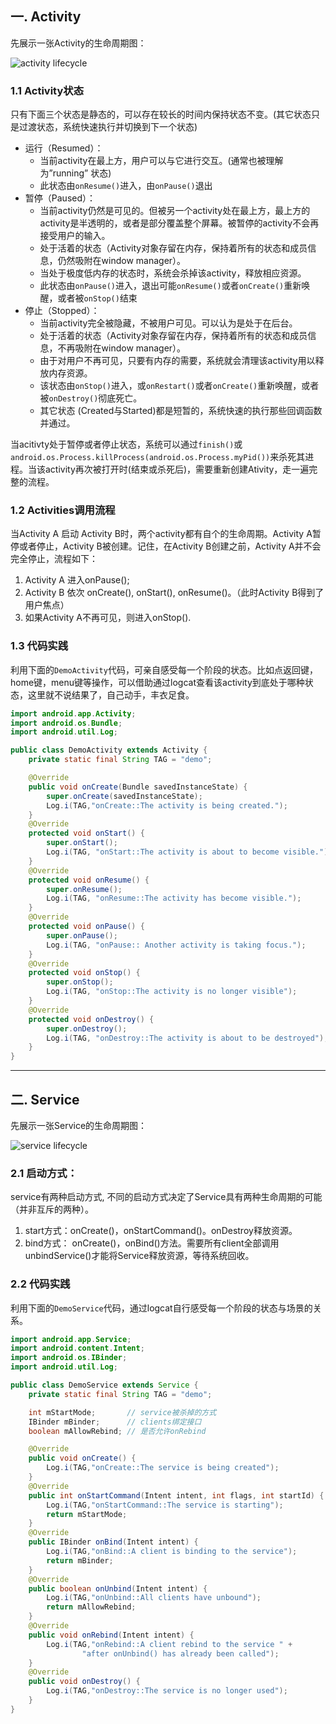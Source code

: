 ## 一. Activity

先展示一张Activity的生命周期图：

![activity lifecycle](http://gityuan.com/images/lifecycle/activity.png)

### 1.1 Activity状态

只有下面三个状态是静态的，可以存在较长的时间内保持状态不变。(其它状态只是过渡状态，系统快速执行并切换到下一个状态)　　　

- 运行（Resumed）：
  - 当前activity在最上方，用户可以与它进行交互。(通常也被理解为”running” 状态)
  - 此状态由`onResume()`进入，由`onPause()`退出
- 暂停（Paused）：
  - 当前activity仍然是可见的。但被另一个activity处在最上方，最上方的activity是半透明的，或者是部分覆盖整个屏幕。被暂停的activity不会再接受用户的输入。
  - 处于活着的状态（Activity对象存留在内存，保持着所有的状态和成员信息，仍然吸附在window manager）。
  - 当处于极度低内存的状态时，系统会杀掉该activity，释放相应资源。
  - 此状态由`onPause()`进入，退出可能`onResume()`或者`onCreate()`重新唤醒，或者被`onStop()`结束
- 停止（Stopped）：
  - 当前activity完全被隐藏，不被用户可见。可以认为是处于在后台。
  - 处于活着的状态（Activity对象存留在内存，保持着所有的状态和成员信息，不再吸附在window manager）。
  - 由于对用户不再可见，只要有内存的需要，系统就会清理该activity用以释放内存资源。
  - 该状态由`onStop()`进入，或`onRestart()`或者`onCreate()`重新唤醒，或者被`onDestroy()`彻底死亡。
  - 其它状态 (Created与Started)都是短暂的，系统快速的执行那些回调函数并通过。

当acitivty处于暂停或者停止状态，系统可以通过`finish()`或 `android.os.Process.killProcess(android.os.Process.myPid())`来杀死其进程。当该activity再次被打开时(结束或杀死后)，需要重新创建Ativity，走一遍完整的流程。

### 1.2 Activities调用流程

当Activity A 启动 Activity B时，两个activity都有自个的生命周期。Activity A暂停或者停止，Activity B被创建。记住，在Activity B创建之前，Activity A并不会完全停止，流程如下：

1. Activity A 进入onPause();
2. Activity B 依次 onCreate(), onStart(), onResume()。（此时Activity B得到了用户焦点）
3. 如果Activity A不再可见，则进入onStop().

### 1.3 代码实践

利用下面的`DemoActivity`代码，可亲自感受每一个阶段的状态。比如点返回键，home键，menu键等操作，可以借助通过logcat查看该activity到底处于哪种状态，这里就不说结果了，自己动手，丰衣足食。

```java
import android.app.Activity;
import android.os.Bundle;
import android.util.Log;

public class DemoActivity extends Activity {
    private static final String TAG = "demo";

    @Override
    public void onCreate(Bundle savedInstanceState) {
        super.onCreate(savedInstanceState);
        Log.i(TAG,"onCreate::The activity is being created.");
    }
    @Override
    protected void onStart() {
        super.onStart();
        Log.i(TAG, "onStart::The activity is about to become visible.");
    }
    @Override
    protected void onResume() {
        super.onResume();
        Log.i(TAG, "onResume::The activity has become visible.");
    }
    @Override
    protected void onPause() {
        super.onPause();
        Log.i(TAG, "onPause:: Another activity is taking focus.");
    }
    @Override
    protected void onStop() {
        super.onStop();
        Log.i(TAG, "onStop::The activity is no longer visible");
    }
    @Override
    protected void onDestroy() {
        super.onDestroy();
        Log.i(TAG, "onDestroy::The activity is about to be destroyed");
    }
}
```

------

## 二. Service

先展示一张Service的生命周期图：

![service lifecycle](http://gityuan.com/images/lifecycle/service.png)

### 2.1 启动方式：

service有两种启动方式, 不同的启动方式决定了Service具有两种生命周期的可能（并非互斥的两种）。

1. start方式：onCreate()，onStartCommand()。onDestroy释放资源。
2. bind方式： onCreate()，onBind()方法。需要所有client全部调用unbindService()才能将Service释放资源，等待系统回收。

### 2.2 代码实践

利用下面的`DemoService`代码，通过logcat自行感受每一个阶段的状态与场景的关系。

```java
import android.app.Service;
import android.content.Intent;
import android.os.IBinder;
import android.util.Log;

public class DemoService extends Service {
    private static final String TAG = "demo";

    int mStartMode;       // service被杀掉的方式
    IBinder mBinder;      // clients绑定接口
    boolean mAllowRebind; // 是否允许onRebind

    @Override
    public void onCreate() {
        Log.i(TAG,"onCreate::The service is being created");
    }
    @Override
    public int onStartCommand(Intent intent, int flags, int startId) {
        Log.i(TAG,"onStartCommand::The service is starting");
        return mStartMode;
    }
    @Override
    public IBinder onBind(Intent intent) {
        Log.i(TAG,"onBind::A client is binding to the service");
        return mBinder;
    }
    @Override
    public boolean onUnbind(Intent intent) {
        Log.i(TAG,"onUnbind::All clients have unbound");
        return mAllowRebind;
    }
    @Override
    public void onRebind(Intent intent) {
        Log.i(TAG,"onRebind::A client rebind to the service " +
                "after onUnbind() has already been called");
    }
    @Override
    public void onDestroy() {
        Log.i(TAG,"onDestroy::The service is no longer used");
    }
}
```